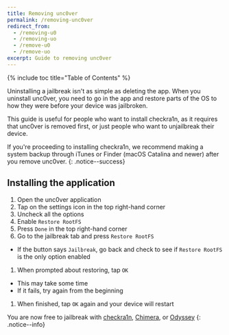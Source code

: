 ```yaml
---
title: Removing unc0ver
permalink: /removing-unc0ver
redirect_from:
  - /removing-u0
  - /removing-uo
  - /remove-u0
  - /remove-uo
excerpt: Guide to removing unc0ver
---
```


{% include toc title="Table of Contents" %}

Uninstalling a jailbreak isn't as simple as deleting the app. When you uninstall unc0ver, you need to go in the app and restore parts of the OS to how they were before your device was jailbroken.

This guide is useful for people who want to install checkra1n, as it requires that unc0ver is removed first, or just people who want to unjailbreak their device.

If you're proceeding to installing checkra1n, we recommend making a system backup through iTunes or Finder (macOS Catalina and newer) after you remove unc0ver.
{: .notice--success}

## Installing the application

1. Open the unc0ver application
1. Tap on the settings icon in the top right-hand corner
1. Uncheck all the options
1. Enable `Restore RootFS`
1. Press `Done` in the top right-hand corner
1. Go to the jailbreak tab and press `Restore RootFS`
  - If the button says `Jailbreak`, go back and check to see if `Restore RootFS` is the only option enabled
1. When prompted about restoring, tap `OK`
  - This may take some time
  - If it fails, try again from the beginning
1. When finished, tap `OK` again and your device will restart

You are now free to jailbreak with [checkra1n](installing-checkra1n), [Chimera](installing-chimera), or [Odyssey](installing-odyssey)
{: .notice--info}
